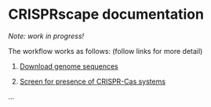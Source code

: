 # CRISPRscape documentation

_Note: work in progress!_

The workflow works as follows: (follow links for more detail)

1. [Download genome sequences](prepare_genomes.md)

2. [Screen for presence of CRISPR-Cas systems](CRISPR_screening.md)

...
